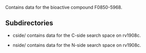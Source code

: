 Contains data for the bioactive compound F0850-5968.

## Subdirectories

- cside/ contains data for the C-side search space on rv1908c.

- nside/ contains data for the N-side search space on rv1908c.

